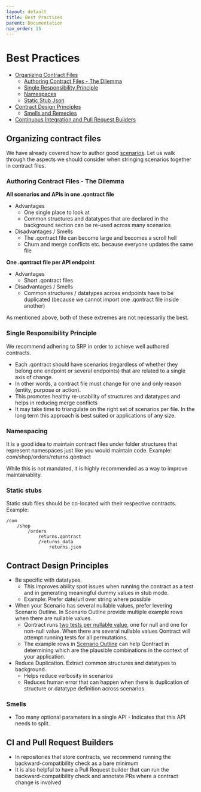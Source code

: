 ```yaml
---
layout: default
title: Best Practices
parent: Documentation
nav_order: 15
---
```

Best Practices
========

- [Organizing Contract Files](#organising-contract-files)
    - [Authoring Contract Files - The Dilemma](#authoring-contract-files---the-dilemma)
    - [Single Responsibility Principle](#single-responsibility-principle)
    - [Namespaces](#namespacing)
    - [Static Stub Json](#static-stubs)
- [Contract Design Principles](#contract-design-principles)
    - [Smells and Remedies](#smells)
- [Continuous Integration and Pull Request Builders](#ci-and-pull-request-builders)

Organizing contract files
--------

We have already covered how to author good [scenarios](/documentation/language.html). Let us walk through the aspects we should consider when stringing scenarios together in contract files.

### Authoring Contract Files - The Dilemma

**All scenarios and APIs in one .qontract file**
* Advantages
    * One single place to look at
    * Common structures and datatypes that are declared in the background section can be re-used across many scenarios
* Disadvantages / Smells
    * The .qontract file can become large and becomes a scroll hell
    * Churn and merge conflicts etc. because everyone updates the same file
    
**One .qontract file per API endpoint**
* Advantages
    * Short .qontract files
* Disadvantages / Smells
    * Common structures / datatypes across endpoints have to be duplicated (because we cannot import one .qontract file inside another)

As mentioned above, both of these extremes are not necessarily the best.

### Single Responsibility Principle

We recommend adhering to SRP in order to achieve well authored contracts.

* Each .qontract should have scenarios (regardless of whether they belong one endpoint or several endpoints) that are related to a single axis of change.
* In other words, a contract file must change for one and only reason (entity, purpose or action).
* This promotes healthy re-usability of structures and datatypes and helps in reducing merge conflicts
* It may take time to triangulate on the right set of scenarios per file. In the long term this approach is best suited or applications of any size.

### Namespacing

It is a good idea to maintain contract files under folder structures that represent namespaces just like you would maintain code.
Example: com/shop/orders/returns.qontract

While this is not mandated, it is highly recommended as a way to improve maintainablity.

### Static stubs

Static stub files should be co-located with their respective contracts. Example:

```
/com
    /shop
        /orders
            returns.qontract
            /returns_data
                returns.json
```

Contract Design Principles
------
* Be specific with datatypes.
    * This improves ability spot issues when running the contract as a test and in generating meaningful dummy values in stub mode.
    * Example: Prefer date/url over string where possible
* When your Scenario has several nullable values, prefer levering Scenario Outline. In Scenario Outline provide multiple example rows when there are nullable values.
    * Qontract runs [two tests per nullable value](/documentation/language.html#nullable-operator), one for null and one for non-null value. When there are several nullable values Qontract will attempt running tests for all permutations.
    * The example rows in [Scenario Outline](/documentation/language.html#scenario-outline) can help Qontract in determining which are the plausible combinations in the context of your application.
* Reduce Duplication. Extract common structures and datatypes to background.
    * Helps reduce verbosity in scenarios
    * Reduces human error that can happen when there is duplication of structure or datatype definition across scenarios

### Smells
* Too many optional parameters in a single API - Indicates that this API needs to split.

CI and Pull Request Builders
------
* In repositories that store contracts, we recommend running the backward-compatibility check as a bare minimum
* It is also helpful to have a Pull Request builder that can run the backward-compatibility check and annotate PRs where a contract change is involved
